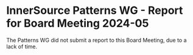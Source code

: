 # InnerSource Patterns WG - Report for Board Meeting 2024-05

The Patterns WG did not submit a report to this Board Meeting, due to a lack of time.